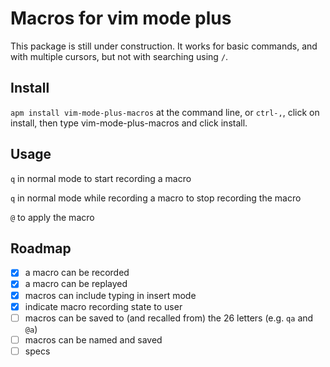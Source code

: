 # Macros for vim mode plus
This package is still under construction. It works for basic commands, and with multiple cursors, but not with searching using `/`.

## Install
`apm install vim-mode-plus-macros` at the command line, or `ctrl-,`, click on install, then type vim-mode-plus-macros and click install.

## Usage
`q` in normal mode to start recording a macro

`q` in normal mode while recording a macro to stop recording the macro

`@` to apply the macro

## Roadmap
- [x] a macro can be recorded
- [x] a macro can be replayed
- [x] macros can include typing in insert mode
- [x] indicate macro recording state to user
- [ ] macros can be saved to (and recalled from) the 26 letters (e.g. `qa` and `@a`)
- [ ] macros can be named and saved
- [ ] specs
